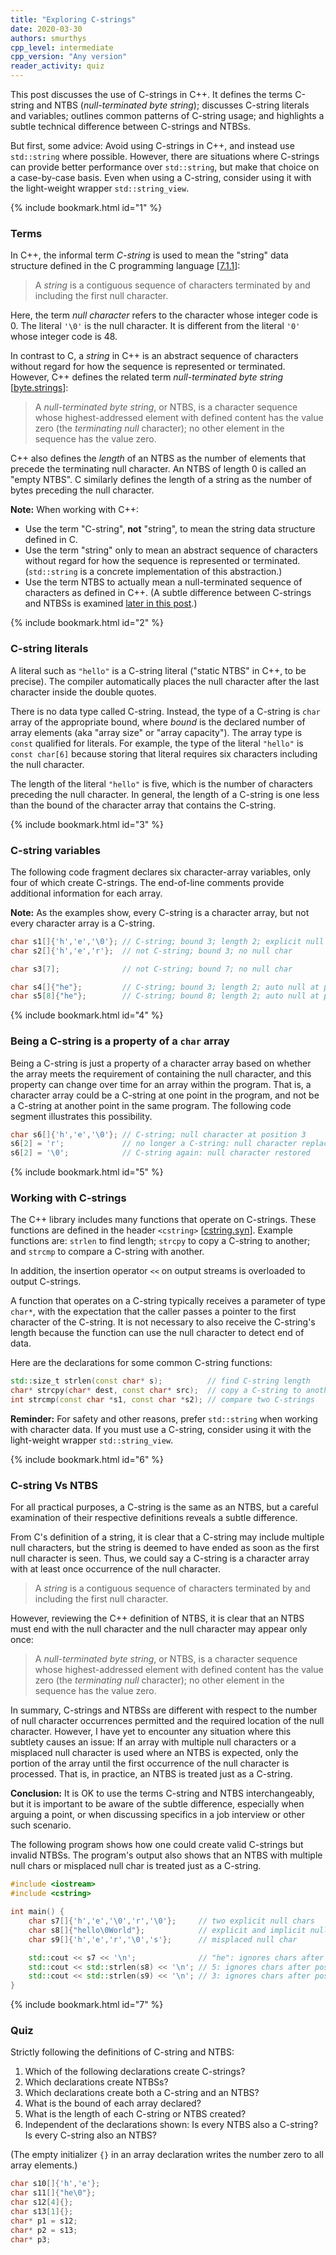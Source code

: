 ```yaml
---
title: "Exploring C-strings"
date: 2020-03-30
authors: smurthys
cpp_level: intermediate
cpp_version: "Any version"
reader_activity: quiz
---
```


This post discusses the use of C-strings in C++. It defines the terms C-string and NTBS
(*null-terminated byte string*); discusses C-string literals and variables; outlines common patterns
of C-string usage; and highlights a subtle technical difference between C-strings and NTBSs.

But first, some advice: Avoid using C-strings in C++, and instead use `std::string` where possible.
However, there are situations where C-strings can provide better performance over `std::string`,
but make that choice on a case-by-case basis. Even when using a C-string, consider using it with the
light-weight wrapper `std::string_view`.
<!--more-->

{% include bookmark.html id="1" %}

### Terms

In C++, the informal term *C-string* is used to mean the "string" data structure defined in the C
programming language [[7.1.1](https://web.archive.org/web/20181230041359if_/http://www.open-std.org/jtc1/sc22/wg14/www/abq/c17_updated_proposed_fdis.pdf)]:

> A *string* is a contiguous sequence of characters terminated by and including the first null
> character.

Here, the term *null character* refers to the character whose integer code is 0. The literal `'\0'`
is the null character. It is different from the literal `'0'` whose integer code is 48.

In contrast to C, a *string* in C++ is an abstract sequence of characters without regard for how the
sequence is represented or terminated. However, C++ defines the related term *null-terminated byte
string* [[byte.strings](https://timsong-cpp.github.io/cppwp/n4659/byte.strings)]:

> A *null-terminated byte string*, or NTBS, is a character sequence whose highest-addressed element
> with defined content has the value zero (the *terminating null* character); no other element in
> the sequence has the value zero.

C++ also defines the *length* of an NTBS as the number of elements that precede the terminating null
character. An NTBS of length 0 is called an "empty NTBS". C similarly defines the length of a string
as the number of bytes preceding the null character.

**Note:** When working with C++:

- Use the term "C-string", **not** "string", to mean the string data structure defined in C.
- Use the term "string" only to mean an abstract sequence of characters without regard for how the
  sequence is represented or terminated. (`std::string` is a concrete implementation of this
  abstraction.)
- Use the term NTBS to actually mean a null-terminated sequence of characters as defined in C++.
  (A subtle difference between C-strings and NTBSs is examined [later in this post](#6).)

{% include bookmark.html id="2" %}

### C-string literals

A literal such as `"hello"` is a C-string literal ("static NTBS" in C++, to be precise). The
compiler automatically places the null character after the last character inside the double quotes.

There is no data type called C-string. Instead, the type of a C-string is `char` array of the
appropriate bound, where *bound* is the declared number of array elements (aka "array size" or
"array capacity"). The array type is `const` qualified for literals. For example, the type of the
literal `"hello"` is `const char[6]` because storing that literal requires six characters
including the null character.

The length of the literal `"hello"` is five, which is the number of characters preceding the null
character. In general, the length of a C-string is one less than the bound of the character array
that contains the C-string.

{% include bookmark.html id="3" %}

### C-string variables

The following code fragment declares six character-array variables, only four of which create
C-strings. The end-of-line comments provide additional information for each array.

**Note:** As the examples show, every C-string is a character array, but not every character array
is a C-string.

```cpp
char s1[]{'h','e','\0'}; // C-string; bound 3; length 2; explicit null at position 3
char s2[]{'h','e','r'};  // not C-string; bound 3; no null char

char s3[7];              // not C-string; bound 7; no null char

char s4[]{"he"};         // C-string; bound 3; length 2; auto null at position 3
char s5[8]{"he"};        // C-string; bound 8; length 2; auto null at position 3
```

{% include bookmark.html id="4" %}

### Being a C-string is a property of a `char` array

Being a C-string is just a property of a character array based on whether the array meets the
requirement of containing the null character, and this property can change over time for an array
within the program. That is, a character array could be a C-string at one point in the program, and
not be a C-string at another point in the same program. The following code segment illustrates this
possibility.

```cpp
char s6[]{'h','e','\0'}; // C-string; null character at position 3
s6[2] = 'r';             // no longer a C-string: null character replaced
s6[2] = '\0';            // C-string again: null character restored
```

{% include bookmark.html id="5" %}

### Working with C-strings

The C++ library includes many functions that operate on C-strings. These functions are defined in
the header `<cstring>` [[cstring.syn](https://timsong-cpp.github.io/cppwp/n4659/c.strings#cstring.syn)].
Example functions are: `strlen` to find length; `strcpy` to copy a C-string to another; and
`strcmp` to compare a C-string with another.

In addition, the insertion operator `<<` on output streams is overloaded to output C-strings.

A function that operates on a C-string typically receives a parameter of type `char*`, with the
expectation that the caller passes a pointer to the first character of the C-string. It is not
necessary to also receive the C-string's length because the function can use the null character to
detect end of data.

Here are the declarations for some common C-string functions:

```cpp
std::size_t strlen(const char* s);          // find C-string length
char* strcpy(char* dest, const char* src);  // copy a C-string to another
int strcmp(const char *s1, const char *s2); // compare two C-strings
```

**Reminder:** For safety and other reasons, prefer `std::string` when working with character data.
If you must use a C-string, consider using it with the light-weight wrapper `std::string_view`.

{% include bookmark.html id="6" %}

### C-string Vs NTBS

For all practical purposes, a C-string is the same as an NTBS, but a careful examination of their
respective definitions reveals a subtle difference.

From C's definition of a string, it is clear that a C-string may include multiple null characters,
but the string is deemed to have ended as soon as the first null character is seen. Thus, we could
say a C-string is a character array with at least once occurrence of the null character.

> A *string* is a contiguous sequence of characters terminated by and including the first null
> character.

However, reviewing the C++ definition of NTBS, it is clear that an NTBS must end with the null
character and the null character may appear only once:

> A *null-terminated byte string*, or NTBS, is a character sequence whose highest-addressed element
> with defined content has the value zero (the *terminating null* character); no other element in
> the sequence has the value zero.

In summary, C-strings and NTBSs are different with respect to the number of null character
occurrences permitted and the required location of the null character. However, I have yet to
encounter any situation where this subtlety causes an issue: If an array with multiple null
characters or a misplaced null character is used where an NTBS is expected, only the portion of the
array until the first occurrence of the null character is processed. That is, in practice, an NTBS
is treated just as a C-string.

**Conclusion:** It is OK to use the terms C-string and NTBS interchangeably, but it is important to
be aware of the subtle difference, especially when arguing a point, or when discussing specifics in
a job interview or other such scenario.

The following program shows how one could create valid C-strings but invalid NTBSs. The program's
output also shows that an NTBS with multiple null chars or misplaced null char is treated just as a
C-string.

```cpp
#include <iostream>
#include <cstring>

int main() {
    char s7[]{'h','e','\0','r','\0'};     // two explicit null chars
    char s8[]{"hello\0World"};            // explicit and implicit null chars
    char s9[]{'h','e','r','\0','s'};      // misplaced null char

    std::cout << s7 << '\n';              // "he": ignores chars after position 2
    std::cout << std::strlen(s8) << '\n'; // 5: ignores chars after position 5
    std::cout << std::strlen(s9) << '\n'; // 3: ignores chars after position 4
}
```

{% include bookmark.html id="7" %}

### Quiz

Strictly following the definitions of C-string and NTBS:

1. Which of the following declarations create C-strings?
2. Which declarations create NTBSs?
3. Which declarations create both a C-string and an NTBS?
4. What is the bound of each array declared?
5. What is the length of each C-string or NTBS created?
6. Independent of the declarations shown: Is every NTBS also a C-string? Is every C-string also
   an NTBS?

(The empty initializer `{}` in an array declaration writes the number zero to all array elements.)

```cpp
char s10[]{'h','e'};
char s11[]{"he\0"};
char s12[4]{};
char s13[1]{};
char* p1 = s12;
char* p2 = s13;
char* p3;
```
